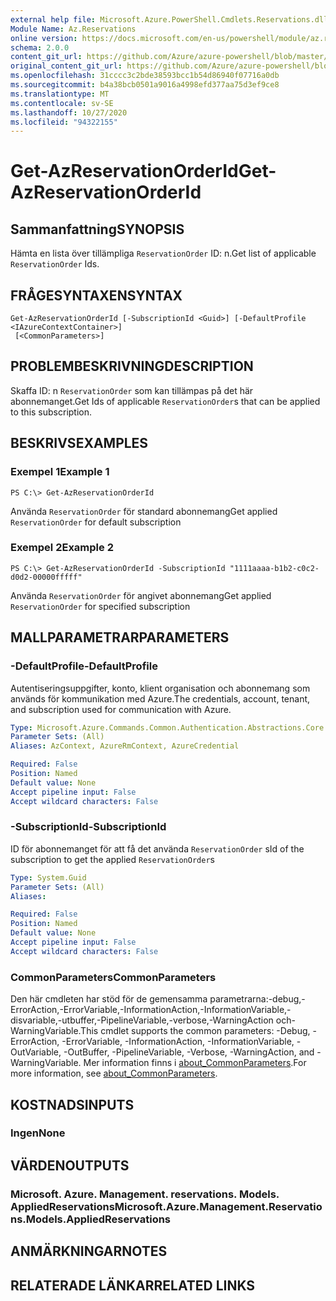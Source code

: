 ```yaml
---
external help file: Microsoft.Azure.PowerShell.Cmdlets.Reservations.dll-Help.xml
Module Name: Az.Reservations
online version: https://docs.microsoft.com/en-us/powershell/module/az.reservations/get-azreservationorderid
schema: 2.0.0
content_git_url: https://github.com/Azure/azure-powershell/blob/master/src/Reservations/Reservations/help/Get-AzReservationOrderId.md
original_content_git_url: https://github.com/Azure/azure-powershell/blob/master/src/Reservations/Reservations/help/Get-AzReservationOrderId.md
ms.openlocfilehash: 31cccc3c2bde38593bcc1b54d86940f07716a0db
ms.sourcegitcommit: b4a38bcb0501a9016a4998efd377aa75d3ef9ce8
ms.translationtype: MT
ms.contentlocale: sv-SE
ms.lasthandoff: 10/27/2020
ms.locfileid: "94322155"
---
```

# <span data-ttu-id="cd6f8-101">Get-AzReservationOrderId</span><span class="sxs-lookup"><span data-stu-id="cd6f8-101">Get-AzReservationOrderId</span></span>

## <span data-ttu-id="cd6f8-102">Sammanfattning</span><span class="sxs-lookup"><span data-stu-id="cd6f8-102">SYNOPSIS</span></span>
<span data-ttu-id="cd6f8-103">Hämta en lista över tillämpliga `ReservationOrder` ID: n.</span><span class="sxs-lookup"><span data-stu-id="cd6f8-103">Get list of applicable `ReservationOrder` Ids.</span></span>

## <span data-ttu-id="cd6f8-104">FRÅGESYNTAXEN</span><span class="sxs-lookup"><span data-stu-id="cd6f8-104">SYNTAX</span></span>

```
Get-AzReservationOrderId [-SubscriptionId <Guid>] [-DefaultProfile <IAzureContextContainer>]
 [<CommonParameters>]
```

## <span data-ttu-id="cd6f8-105">PROBLEMBESKRIVNING</span><span class="sxs-lookup"><span data-stu-id="cd6f8-105">DESCRIPTION</span></span>
<span data-ttu-id="cd6f8-106">Skaffa ID: n `ReservationOrder` som kan tillämpas på det här abonnemanget.</span><span class="sxs-lookup"><span data-stu-id="cd6f8-106">Get Ids of applicable `ReservationOrder`s that can be applied to this subscription.</span></span>

## <span data-ttu-id="cd6f8-107">BESKRIVS</span><span class="sxs-lookup"><span data-stu-id="cd6f8-107">EXAMPLES</span></span>

### <span data-ttu-id="cd6f8-108">Exempel 1</span><span class="sxs-lookup"><span data-stu-id="cd6f8-108">Example 1</span></span>
```
PS C:\> Get-AzReservationOrderId
```

<span data-ttu-id="cd6f8-109">Använda `ReservationOrder` för standard abonnemang</span><span class="sxs-lookup"><span data-stu-id="cd6f8-109">Get applied `ReservationOrder` for default subscription</span></span>

### <span data-ttu-id="cd6f8-110">Exempel 2</span><span class="sxs-lookup"><span data-stu-id="cd6f8-110">Example 2</span></span>
```
PS C:\> Get-AzReservationOrderId -SubscriptionId "1111aaaa-b1b2-c0c2-d0d2-00000fffff"
```

<span data-ttu-id="cd6f8-111">Använda `ReservationOrder` för angivet abonnemang</span><span class="sxs-lookup"><span data-stu-id="cd6f8-111">Get applied `ReservationOrder` for specified subscription</span></span>

## <span data-ttu-id="cd6f8-112">MALLPARAMETRAR</span><span class="sxs-lookup"><span data-stu-id="cd6f8-112">PARAMETERS</span></span>

### <span data-ttu-id="cd6f8-113">-DefaultProfile</span><span class="sxs-lookup"><span data-stu-id="cd6f8-113">-DefaultProfile</span></span>
<span data-ttu-id="cd6f8-114">Autentiseringsuppgifter, konto, klient organisation och abonnemang som används för kommunikation med Azure.</span><span class="sxs-lookup"><span data-stu-id="cd6f8-114">The credentials, account, tenant, and subscription used for communication with Azure.</span></span>

```yaml
Type: Microsoft.Azure.Commands.Common.Authentication.Abstractions.Core.IAzureContextContainer
Parameter Sets: (All)
Aliases: AzContext, AzureRmContext, AzureCredential

Required: False
Position: Named
Default value: None
Accept pipeline input: False
Accept wildcard characters: False
```

### <span data-ttu-id="cd6f8-115">-SubscriptionId</span><span class="sxs-lookup"><span data-stu-id="cd6f8-115">-SubscriptionId</span></span>
<span data-ttu-id="cd6f8-116">ID för abonnemanget för att få det använda `ReservationOrder` s</span><span class="sxs-lookup"><span data-stu-id="cd6f8-116">Id of the subscription to get the applied `ReservationOrder`s</span></span>

```yaml
Type: System.Guid
Parameter Sets: (All)
Aliases:

Required: False
Position: Named
Default value: None
Accept pipeline input: False
Accept wildcard characters: False
```

### <span data-ttu-id="cd6f8-117">CommonParameters</span><span class="sxs-lookup"><span data-stu-id="cd6f8-117">CommonParameters</span></span>
<span data-ttu-id="cd6f8-118">Den här cmdleten har stöd för de gemensamma parametrarna:-debug,-ErrorAction,-ErrorVariable,-InformationAction,-InformationVariable,-disvariable,-utbuffer,-PipelineVariable,-verbose,-WarningAction och-WarningVariable.</span><span class="sxs-lookup"><span data-stu-id="cd6f8-118">This cmdlet supports the common parameters: -Debug, -ErrorAction, -ErrorVariable, -InformationAction, -InformationVariable, -OutVariable, -OutBuffer, -PipelineVariable, -Verbose, -WarningAction, and -WarningVariable.</span></span> <span data-ttu-id="cd6f8-119">Mer information finns i [about_CommonParameters](http://go.microsoft.com/fwlink/?LinkID=113216).</span><span class="sxs-lookup"><span data-stu-id="cd6f8-119">For more information, see [about_CommonParameters](http://go.microsoft.com/fwlink/?LinkID=113216).</span></span>

## <span data-ttu-id="cd6f8-120">KOSTNADS</span><span class="sxs-lookup"><span data-stu-id="cd6f8-120">INPUTS</span></span>

### <span data-ttu-id="cd6f8-121">Ingen</span><span class="sxs-lookup"><span data-stu-id="cd6f8-121">None</span></span>

## <span data-ttu-id="cd6f8-122">VÄRDEN</span><span class="sxs-lookup"><span data-stu-id="cd6f8-122">OUTPUTS</span></span>

### <span data-ttu-id="cd6f8-123">Microsoft. Azure. Management. reservations. Models. AppliedReservations</span><span class="sxs-lookup"><span data-stu-id="cd6f8-123">Microsoft.Azure.Management.Reservations.Models.AppliedReservations</span></span>

## <span data-ttu-id="cd6f8-124">ANMÄRKNINGAR</span><span class="sxs-lookup"><span data-stu-id="cd6f8-124">NOTES</span></span>

## <span data-ttu-id="cd6f8-125">RELATERADE LÄNKAR</span><span class="sxs-lookup"><span data-stu-id="cd6f8-125">RELATED LINKS</span></span>
